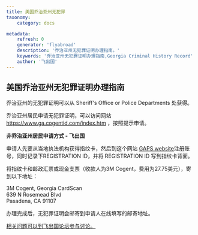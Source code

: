 ```yaml
---
title: 美国乔治亚州无犯罪
taxonomy:
    category: docs

metadata:
    refresh: 0
    generator: 'flyabroad'
    description: '乔治亚州无犯罪证明办理指南。'
    keywords: '乔治亚州无犯罪证明办理指南,Georgia Criminal History Record'
    author: '飞出国'
---
```


## 美国乔治亚州无犯罪证明办理指南

乔治亚州的无犯罪证明可以从 Sheriff's Office or Police Departments 处获得。

乔治亚州居民申请无犯罪证明，可以访问网站 https://www.ga.cogentid.com/index.htm ，按照提示申请。 


**非乔治亚州居民申请方式 - 飞出国**


申请人先要从当地执法机构获得指纹卡，然后到这个网站 [GAPS website](https://www.ga.cogentid.com/index.htm)注册账号，同时记录下REGISTRATION ID，并将 REGISTRATION ID 写到指纹卡背面。

将指纹卡和邮政汇票或现金支票（收款人为3M Cogent，费用为27.75美元），寄到以下地址：

3M Cogent, Georgia CardScan  
639 N Rosemead Blvd  
Pasadena, CA 91107

办理完成后，无犯罪证明会邮寄到申请人在线填写的邮寄地址。




[相关问题可以到飞出国论坛参与讨论。](http://bbs.fcgvisa.com/t/17395?target=_blank)